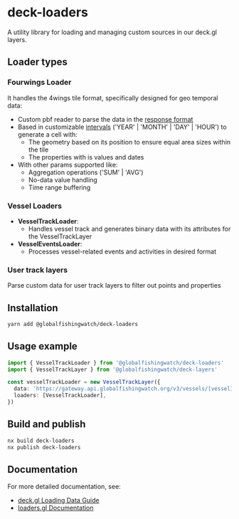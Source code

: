 # deck-loaders

A utility library for loading and managing custom sources in our deck.gl layers.

## Loader types

### Fourwings Loader

It handles the 4wings tile format, specifically designed for geo temporal data:

- Custom pbf reader to parse the data in the [response format](https://docs.google.com/presentation/d/1OJCg2zJp0zEVcYJ6Z4ePywy0oO59FnZ2aPUXp7LB4sc/edit#slide=id.g1125c16eeb4_2_7)
- Based in customizable [intervals](https://docs.google.com/presentation/d/1OJCg2zJp0zEVcYJ6Z4ePywy0oO59FnZ2aPUXp7LB4sc/edit#slide=id.g1128f3393b5_3_0) ('YEAR' | 'MONTH' | 'DAY' | 'HOUR') to generate a cell with:
  - The geometry based on its position to ensure equal area sizes within the tile
  - The properties with is values and dates
- With other params supported like:
  - Aggregation operations ('SUM' | 'AVG')
  - No-data value handling
  - Time range buffering

### Vessel Loaders

- **VesselTrackLoader**:
  - Handles vessel track and generates binary data with its attributes for the VesselTrackLayer
- **VesselEventsLoader**:
  - Processes vessel-related events and activities in desired format

### User track layers

Parse custom data for user track layers to filter out points and properties

## Installation

```bash
yarn add @globalfishingwatch/deck-loaders
```

## Usage example

```ts
import { VesselTrackLoader } from '@globalfishingwatch/deck-loaders'
import { VesselTrackLayer } from '@globalfishingwatch/deck-layers'

const vesselTrackLoader = new VesselTrackLayer({
  data: 'https://gateway.api.globalfishingwatch.org/v3/vessels/[vesselId]/tracks',
  loaders: [VesselTrackLoader],
})
```

## Build and publish

```bash
nx build deck-loaders
nx publish deck-loaders
```

## Documentation

For more detailed documentation, see:

- [deck.gl Loading Data Guide](https://deck.gl/docs/developer-guide/loading-data)
- [loaders.gl Documentation](https://loaders.gl)
